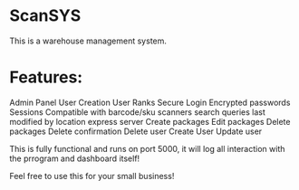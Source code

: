 # ScanSYS
This is a warehouse management system.

# Features:
Admin Panel
User Creation
User Ranks
Secure Login
Encrypted passwords
Sessions
Compatible with barcode/sku scanners
search queries
last modified by
location
express server
Create packages
Edit packages
Delete packages
Delete confirmation
Delete user
Create User
Update user


This is fully functional and runs on port 5000, it will log all interaction with the prrogram and dashboard itself!

Feel free to use this for your small business!
